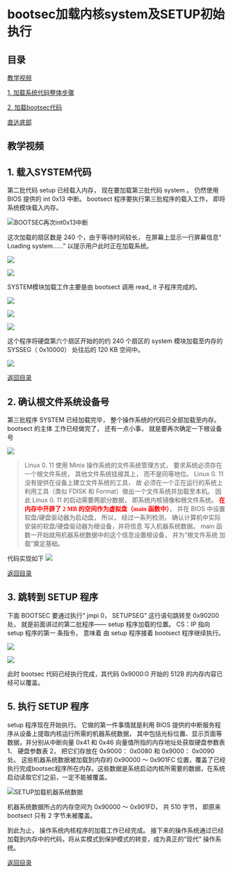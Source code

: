 
# bootsec加载内核system及SETUP初始执行

<h2 id = 'm'> 目录 </h2>

[教学视频](#t)

[1. 加载系统代码整体步骤](#1)

[2. 加载bootsec代码](#2)

[直达底部](#e)

<h2 id = 't'> 教学视频 </h2>

<h2 id = '1'> 1. 载入SYSTEM代码 </h2>
  
  第二批代码 setup 已经载入内存， 现在要加载第三批代码 system 。 仍然使用 BIOS 提供的 int 0x13 中断。 bootsect 程序要执行第三批程序的载入工作， 即将系统模块载入内存。

![BOOTSEC再次int0x13中断](https://i.imgur.com/Gy06cYb.png)

  这次加载的扇区数是 240 个，由于等待时间较长， 在屏幕上显示一行屏幕信息“ Loading system……” 以提示用户此时正在加载系统。

![](https://i.imgur.com/JKZDHxq.png)

![](https://i.imgur.com/202ABax.png)

  SYSTEM模块加载工作主要是由 bootsect 调用 read_ it 子程序完成的。
  
![](https://i.imgur.com/jTndSt7.png)

![](https://i.imgur.com/BI704kc.png)

![](https://i.imgur.com/Do1MRsI.png)

  这个程序将硬盘第六个扇区开始的的约 240 个扇区的 system 模块加载至内存的 SYSSEG（ 0x10000） 处往后的 120 KB 空间中。

![](https://i.imgur.com/V5IT59Y.png)

[返回目录](#m)

<h2 id = '2'> 2. 确认根文件系统设备号 </h2>

  第三批程序 SYSTEM 已经加载完毕， 整个操作系统的代码已全部加载至内存。 bootsect 的主体 工作已经做完了， 还有一点小事， 就是要再次确定一下根设备号

![](https://i.imgur.com/jtJmj2d.png)

> Linux 0. 11 使用 Minix 操作系统的文件系统管理方式， 要求系统必须存在一个根文件系统， 其他文件系统挂接其上， 而不是同等地位。 Linux 0. 11 没有提供在设备上建立文件系统的工具， 故 必须在一个正在运行的系统上利用工具（类似 FDISK 和 Format）做出一个文件系统并加载至本机。
> 因此 Linux 0. 11 的启动需要两部分数据， 即系统内核镜像和根文件系统。
> <font color=red face="微软雅黑">**在内存中开辟了 2 MB 的空间作为虚拟盘（main 函数中）**</font>， 并在 BIOS 中设置软盘/硬盘驱动器为启动盘， 所以， 经过一系列检测， 确认计算机中实际安装的软盘/硬盘驱动器为根设备，并将信息 写入机器系统数据。 main 函数一开始就用机器系统数据中的这个信息设置根设备， 并为“根文件系统 加载”奠定基础。

 代码实现如下
![](https://i.imgur.com/ebTdIAb.png)

[返回目录](#m)

<h2 id = '3'> 3. 跳转到 SETUP 程序 </h2>

  下面 BOOTSEC 要通过执行“ jmpi 0， SETUPSEG” 这行语句跳转至 0x90200 处， 就是前面讲过的第二批程序—— setup 程序加载的位置。 CS：IP 指向 setup 程序的第一 条指令， 意味着 由 setup 程序接着 bootsect 程序继续执行。

![](https://i.imgur.com/Zv0UpEA.png)

![](https://i.imgur.com/0OU91us.png)
   
  此时 bootsec 代码已经执行完成，其代码 0x9000:0 开始的 512B 的内存内容已经可以覆盖。


<h2 id = '5'> 5. 执行 SETUP 程序 </h2>

  setup 程序现在开始执行。 它做的第一件事情就是利用 BIOS 提供的中断服务程序从设备上提取内核运行所需的机器系统数据， 其中包括光标位置、显示页面等数据，并分别从中断向量 0x41 和 0x46 向量值所指的内存地址处获取硬盘参数表 1、 硬盘参数表 2， 把它们存放在 0x9000： 0x0080 和 0x9000： 0x0090 处。 这些机器系统数据被加载到内存的 0x90000 ～ 0x901FC 位置，覆盖了已经执行完成bootsec程序所在内存。这些数据是系统启动内核所需要的数据，在系统启动读取它们之前，一定不能被覆盖。

![SETUP加载机器系统数据](https://i.imgur.com/AS8UNpq.png)


  机器系统数据所占的内存空间为 0x90000 ～ 0x901FD， 共 510 字节， 即原来 bootsect 只有 2 字节未被覆盖。 
   
  到此为止， 操作系统内核程序的加载工作已经完成。
  接下来的操作系统通过已经加载到内存中的代码，将从实模式到保护模式的转变，成为真正的“现代” 操作系统。


[返回目录](#m)
<p id = 'e'> </p>